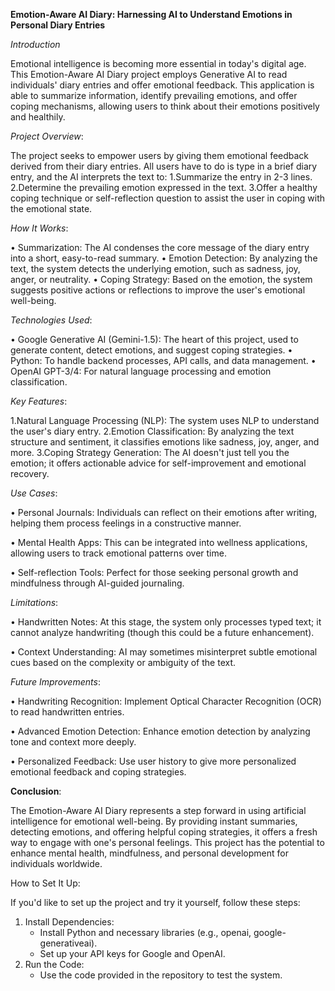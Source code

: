 **Emotion-Aware AI Diary: Harnessing AI to Understand Emotions in Personal Diary Entries**

_Introduction_

  Emotional intelligence is becoming more essential in today's digital age. This Emotion-Aware AI Diary project employs Generative AI to read individuals' diary entries and offer emotional feedback. This application is able to summarize information, identify prevailing emotions, and offer coping mechanisms, allowing users to think about their emotions positively and healthily.

_Project Overview_:

  The project seeks to empower users by giving them emotional feedback derived from their diary entries. All users have to do is type in a brief diary entry, and the AI interprets the text to:
1.Summarize the entry in 2-3 lines.
2.Determine the prevailing emotion expressed in the text.
3.Offer a healthy coping technique or self-reflection question to assist the user in coping with the emotional state.

_How It Works_:

• Summarization: The AI condenses the core message of the diary entry into a short, easy-to-read summary.
• Emotion Detection: By analyzing the text, the system detects the underlying emotion, such as sadness, joy, anger, or neutrality.
• Coping Strategy: Based on the emotion, the system suggests positive actions or reflections to improve the user's emotional well-being.

_Technologies Used_:

• Google Generative AI (Gemini-1.5): The heart of this project, used to generate content, detect emotions, and suggest coping strategies.
• Python: To handle backend processes, API calls, and data management.
• OpenAI GPT-3/4: For natural language processing and emotion classification.

_Key Features_:

1.Natural Language Processing (NLP): The system uses NLP to understand the user's diary entry.
2.Emotion Classification: By analyzing the text structure and sentiment, it classifies emotions like sadness, joy, anger, and more.
3.Coping Strategy Generation: The AI doesn't just tell you the emotion; it offers actionable advice for self-improvement and emotional recovery.

_Use Cases_:

• Personal Journals: Individuals can reflect on their emotions after writing, helping them process feelings in a constructive manner.

• Mental Health Apps: This can be integrated into wellness applications, allowing users to track emotional patterns over time.

• Self-reflection Tools: Perfect for those seeking personal growth and mindfulness through AI-guided journaling.

_Limitations_:

• Handwritten Notes: At this stage, the system only processes typed text; it cannot analyze handwriting (though this could be a future enhancement).

• Context Understanding: AI may sometimes misinterpret subtle emotional cues based on the complexity or ambiguity of the text.

_Future Improvements_:

• Handwriting Recognition: Implement Optical Character Recognition (OCR) to read handwritten entries.

• Advanced Emotion Detection: Enhance emotion detection by analyzing tone and context more deeply.

• Personalized Feedback: Use user history to give more personalized emotional feedback and coping strategies.

**Conclusion**:

The Emotion-Aware AI Diary represents a step forward in using artificial intelligence for emotional well-being. By providing instant summaries, detecting emotions, and offering helpful coping strategies, it offers a fresh way to engage with one's personal feelings. This project has the potential to enhance mental health, mindfulness, and personal development for individuals worldwide.



How to Set It Up:

If you'd like to set up the project and try it yourself, follow these steps:
1. Install Dependencies:
    - Install Python and necessary libraries (e.g., openai, google-generativeai).
    - Set up your API keys for Google and OpenAI.
2. Run the Code:
    - Use the code provided in the repository to test the system.
